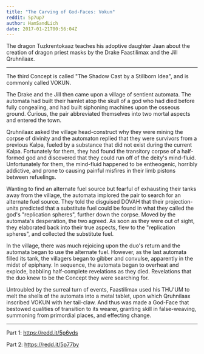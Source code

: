 ```yaml
---
title: "The Carving of God-Faces: Vokun"
reddit: 5p7up7
author: HamSandLich
date: 2017-01-21T00:56:04Z
---
```


The dragon Tuzkrentokaaz teaches his adoptive daughter Jaan about the creation of dragon priest masks by the Drake Faastilimax and the Jill Qruhnilaax.

----

The third Concept is called "The Shadow Cast by a Stillborn Idea", and is commonly called VOKUN.

The Drake and the Jill then came upon a village of sentient automata. The automata had built their hamlet atop the skull of a god who had died before fully congealing, and had built siphoning machines upon the osseous ground. Curious, the pair abbreviated themselves into two mortal aspects and entered the town.

Qruhnilaax asked the village head-construct why they were mining the corpse of divinity and the automaton replied that they were survivors from a previous Kalpa, fueled by a substance that did not exist during the current Kalpa. Fortunately for them, they had found the transitory corpse of a half-formed god and discovered that they could run off of the deity's mind-fluid. Unfortunately for them, the mind-fluid happened to be entheogenic, horribly addictive, and prone to causing painful misfires in their limb pistons between refuelings. 

Wanting to find an alternate fuel source but fearful of exhausting their tanks away from the village, the automata implored the pair to search for an alternate fuel source. They told the disguised DOVAH that their projection-units predicted that a substitute fuel could be found in what they called the god's "replication spheres", further down the corpse. Moved by the automata's desperation, the two agreed. As soon as they were out of sight, they elaborated back into their true aspects, flew to the "replication spheres", and collected the substitute fuel.

In the village, there was much rejoicing upon the duo's return and the automata began to use the alternate fuel. However, as the last automata filled its tank, the villagers began to gibber and convulse, apparently in the midst of epiphany. In sequence, the automata began to overheat and explode, babbling half-complete revelations as they died. Revelations that the duo knew to be the Concept they were searching for.

Untroubled by the surreal turn of events, Faastilimax used his THU'UM to melt the shells of the automata into a metal tablet, upon which Qruhnilaax inscribed VOKUN with her tail-claw. And thus was made a God-Face that bestowed qualities of transition to its wearer, granting skill in false-weaving, summoning from primordial places, and effecting change.

----
Part 1: https://redd.it/5p6vds

Part 2: https://redd.it/5p77by
